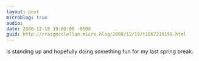 ```yaml
---
layout: post
microblog: true
audio: 
date: 2008-12-18 19:00:00 -0500
guid: http://craigmcclellan.micro.blog/2008/12/19/t1067210159.html
---
```

is standing up and hopefully doing something fun for my last spring break.
